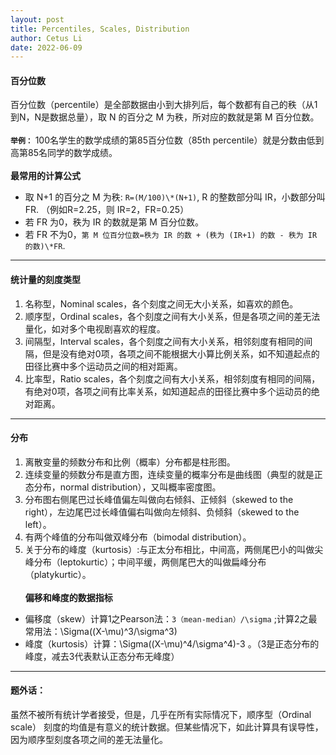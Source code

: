 ```yaml
---
layout: post
title: Percentiles, Scales, Distribution
author: Cetus Li
date: 2022-06-09
---
```

#### <b>百分位数</b>
百分位数（percentile）是全部数据由小到大排列后，每个数都有自己的秩（从1到N，N是数据总量），取 N 的百分之 M 为秩，所对应的数就是第 M 百分位数。
<br/><br/><b>`举例：`</b> 100名学生的数学成绩的第85百分位数（85th percentile）就是分数由低到高第85名同学的数学成绩。
<br/><br/>
<b>最常用的计算公式</b>
- 取 N+1 的百分之 M 为秩: `R=(M/100)\*(N+1)`, R 的整数部分叫 IR，小数部分叫 FR. （例如R=2.25，则 IR=2，FR=0.25）
- 若 FR 为0，秩为 IR 的数就是第 M 百分位数。
- 若 FR 不为0，`第 M 位百分位数=秩为 IR 的数 + (秩为 (IR+1) 的数 - 秩为 IR 的数)\*FR`.

------
#### <b>统计量的刻度类型</b>
1. 名称型，Nominal scales，各个刻度之间无大小关系，如喜欢的颜色。
2. 顺序型，Ordinal scales，各个刻度之间有大小关系，但是各项之间的差无法量化，如对多个电视剧喜欢的程度。
3. 间隔型，Interval scales，各个刻度之间有大小关系，相邻刻度有相同的间隔，但是没有绝对0项，各项之间不能根据大小算比例关系，如不知道起点的田径比赛中多个运动员之间的相对距离。
4. 比率型，Ratio scales，各个刻度之间有大小关系，相邻刻度有相同的间隔，有绝对0项，各项之间有比率关系，如知道起点的田径比赛中多个运动员的绝对距离。

------
#### <b>分布</b>
1. 离散变量的频数分布和比例（概率）分布都是柱形图。
2. 连续变量的频数分布是直方图，连续变量的概率分布是曲线图（典型的就是正态分布，normal distribution），又叫概率密度图。
3. 分布图右侧尾巴过长峰值偏左叫做向右倾斜、正倾斜（skewed to the right），左边尾巴过长峰值偏右叫做向左倾斜、负倾斜（skewed to the left）。
4. 有两个峰值的分布叫做双峰分布（bimodal distribution）。
5. 关于分布的峰度（kurtosis）:与正太分布相比，中间高，两侧尾巴小的叫做尖峰分布（leptokurtic）；中间平缓，两侧尾巴大的叫做扁峰分布（platykurtic）。
<br/><br/>
<b>偏移和峰度的数据指标</b>
- 偏移度（skew）计算1之Pearson法：`3（mean-median）/\sigma` ;计算2之最常用法：\Sigma((X-\mu)^3/\sigma^3)
- 峰度（kurtosis）计算：\Sigma((X-\mu)^4/\sigma^4)-3 。（3是正态分布的峰度，减去3代表默认正态分布无峰度）

------
#### <b>题外话：</b>
虽然不被所有统计学者接受，但是，几乎在所有实际情况下，顺序型（Ordinal scale） 刻度的均值是有意义的统计数据。但某些情况下，如此计算具有误导性，因为顺序型刻度各项之间的差无法量化。
